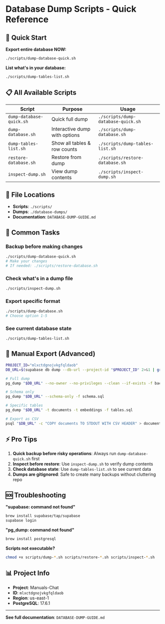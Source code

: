 # Database Dump Scripts - Quick Reference

## 🚀 Quick Start

**Export entire database NOW:**
```bash
./scripts/dump-database-quick.sh
```

**List what's in your database:**
```bash
./scripts/dump-tables-list.sh
```

## 📋 All Available Scripts

| Script | Purpose | Usage |
|--------|---------|-------|
| `dump-database-quick.sh` | Quick full dump | `./scripts/dump-database-quick.sh` |
| `dump-database.sh` | Interactive dump with options | `./scripts/dump-database.sh` |
| `dump-tables-list.sh` | Show all tables & row counts | `./scripts/dump-tables-list.sh` |
| `restore-database.sh` | Restore from dump | `./scripts/restore-database.sh` |
| `inspect-dump.sh` | View dump contents | `./scripts/inspect-dump.sh` |

## 📁 File Locations

- **Scripts**: `./scripts/`
- **Dumps**: `./database-dumps/`
- **Documentation**: `DATABASE-DUMP-GUIDE.md`

## 🎯 Common Tasks

### Backup before making changes
```bash
./scripts/dump-database-quick.sh
# Make your changes
# If needed: ./scripts/restore-database.sh
```

### Check what's in a dump file
```bash
./scripts/inspect-dump.sh
```

### Export specific format
```bash
./scripts/dump-database.sh
# Choose option 1-5
```

### See current database state
```bash
./scripts/dump-tables-list.sh
```

## 🔧 Manual Export (Advanced)

```bash
PROJECT_ID="mlxctdgnojvkgfqldaob"
DB_URL=$(supabase db dump --db-url --project-id "$PROJECT_ID" 2>&1 | grep "postgresql://")

# Full dump
pg_dump "$DB_URL" --no-owner --no-privileges --clean --if-exists -f backup.sql

# Schema only
pg_dump "$DB_URL" --schema-only -f schema.sql

# Specific tables
pg_dump "$DB_URL" -t documents -t embeddings -f tables.sql

# Export as CSV
psql "$DB_URL" -c "COPY documents TO STDOUT WITH CSV HEADER" > documents.csv
```

## ⚡ Pro Tips

1. **Quick backup before risky operations**: Always run `dump-database-quick.sh` first
2. **Inspect before restore**: Use `inspect-dump.sh` to verify dump contents
3. **Check database state**: Use `dump-tables-list.sh` to see current data
4. **Dumps are gitignored**: Safe to create many backups without cluttering repo

## 🆘 Troubleshooting

**"supabase: command not found"**
```bash
brew install supabase/tap/supabase
supabase login
```

**"pg_dump: command not found"**
```bash
brew install postgresql
```

**Scripts not executable?**
```bash
chmod +x scripts/dump-*.sh scripts/restore-*.sh scripts/inspect-*.sh
```

## 📊 Project Info

- **Project**: Manuals-Chat
- **ID**: `mlxctdgnojvkgfqldaob`
- **Region**: us-east-1
- **PostgreSQL**: 17.6.1

---

**See full documentation**: `DATABASE-DUMP-GUIDE.md`

